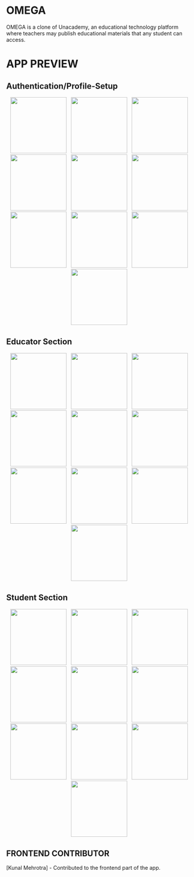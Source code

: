# OMEGA 

OMEGA is a clone of Unacademy, an educational technology platform where teachers may publish educational materials that any student can access.

<!-- ## FEATURES

- Email (SMTP) for Signup/Signin.
- JWT Authentication with complete integration of Refresh and Access tokens.
- Buy, Sell, Transaction History.
- Dynamic Profit/Loss Calculator.
- Celery and Celerybeat for background tasking (Sending Emails, SMS, Updating Coins information and NEWS in database).
- Deployment on Azure Virtual Machine (Ubuntu 20.04).
 -->
# APP PREVIEW
## Authentication/Profile-Setup 
<p align="center">
  <img src="https://github.com/Jain-Ayush-11/Omega/assets/76158814/5c0df865-c109-4376-b386-81463c0f835a" width="150">&nbsp;&nbsp;
  <img src="https://github.com/Jain-Ayush-11/Omega/assets/76158814/076ee378-b1fa-4b12-8c31-d3a2d2e84df7" width="150">&nbsp;&nbsp;
  <img src="https://github.com/Jain-Ayush-11/Omega/assets/76158814/58ffa08c-5d6c-44e7-9a37-9f97ca5cbd56" width="150">&nbsp;&nbsp;
  <img src="https://github.com/Jain-Ayush-11/Omega/assets/76158814/25190d2a-31b3-4781-8e48-09253a876ca8" width="150">&nbsp;&nbsp;
  <img src="https://github.com/Jain-Ayush-11/Omega/assets/76158814/f8ca378a-50f6-45fa-80c9-1974a6ad0b1e" width="150">&nbsp;&nbsp;
  <img src="https://github.com/Jain-Ayush-11/Omega/assets/76158814/3f11f6b3-48d0-4032-be63-e0d887079b44" width="150">&nbsp;&nbsp;
  <img src="https://github.com/Jain-Ayush-11/Omega/assets/76158814/9a4fb518-bb55-42c8-a153-464caa26b056" width="150">&nbsp;&nbsp;
  <img src="https://github.com/Jain-Ayush-11/Omega/assets/76158814/32c51911-99dd-4274-91ba-3da146c665dc" width="150">&nbsp;&nbsp;
  <img src="https://github.com/Jain-Ayush-11/Omega/assets/76158814/a7addf71-c5a3-4e9e-be8d-c158531974be" width="150">&nbsp;&nbsp;
  <img src="https://github.com/Jain-Ayush-11/Omega/assets/76158814/a0831a73-f67f-4829-8e64-f0e0b9ca1dee" width="150">&nbsp;&nbsp;
</p>

## Educator Section
<p align="center">
  <img src="https://github.com/Jain-Ayush-11/Omega/assets/76158814/b1937bd8-ad0f-47a0-b16a-a61b8d38fb83" width="150">&nbsp;&nbsp;
  <img src="https://github.com/Jain-Ayush-11/Omega/assets/76158814/38bb50ac-4d3c-42ca-8518-be3dd6923ae7" width="150">&nbsp;&nbsp;
  <img src="https://github.com/Jain-Ayush-11/Omega/assets/76158814/75b95bae-bcaa-46b8-bfc3-2ff0939a23dd" width="150">&nbsp;&nbsp;
  <img src="https://github.com/Jain-Ayush-11/Omega/assets/76158814/8c6bd23f-cd1b-4b58-b5ed-6899b7a6cb3f" width="150">&nbsp;&nbsp;
  <img src="https://github.com/Jain-Ayush-11/Omega/assets/76158814/27548d24-a9a0-4c92-9ce6-0fe7b27e4b04" width="150">&nbsp;&nbsp;
  <img src="https://github.com/Jain-Ayush-11/Omega/assets/76158814/7633c3ba-efc2-4ab1-b92f-65b357d53987" width="150">&nbsp;&nbsp;
  <img src="https://github.com/Jain-Ayush-11/Omega/assets/76158814/63980d9e-4997-41d6-a9a3-76e3ea65ad41" width="150">&nbsp;&nbsp;
  <img src="https://github.com/Jain-Ayush-11/Omega/assets/76158814/d70ff7ac-c28c-4b10-8182-ddb40425e7e6" width="150">&nbsp;&nbsp;
  <img src="https://github.com/Jain-Ayush-11/Omega/assets/76158814/50af3b42-8fd3-4fde-81f7-0cafac40c0ca" width="150">&nbsp;&nbsp;
  <img src="https://github.com/Jain-Ayush-11/Omega/assets/76158814/78fbd3a7-bf93-48e8-8fb9-bf2f3c0a6f9c" width="150">&nbsp;&nbsp;
</p>

## Student Section
<p align="center">
  <img src="https://github.com/Jain-Ayush-11/Omega/assets/76158814/d9092c4a-ddbf-437e-9571-a8ea8be4f1b7" width="150">&nbsp;&nbsp;
  <img src="https://github.com/Jain-Ayush-11/Omega/assets/76158814/c52f12fc-9a88-4a58-adfd-a92852d5db81" width="150">&nbsp;&nbsp;
  <img src="https://github.com/Jain-Ayush-11/Omega/assets/76158814/be5606fe-b2cb-4e03-9372-75c865ec7fc8" width="150">&nbsp;&nbsp;
  <img src="https://github.com/Jain-Ayush-11/Omega/assets/76158814/cecfdce1-65ee-43f6-b5d8-17028f89427a" width="150">&nbsp;&nbsp;
  <img src="https://github.com/Jain-Ayush-11/Omega/assets/76158814/98ef967d-e6ce-4fa1-98cf-ee9cb21e47e3" width="150">&nbsp;&nbsp;
  <img src="https://github.com/Jain-Ayush-11/Omega/assets/76158814/45efd19d-e564-44e2-834b-d54c56a06b54" width="150">&nbsp;&nbsp;
  <img src="https://github.com/Jain-Ayush-11/Omega/assets/76158814/964dca9d-a0a4-45a2-8de6-6aac01464893" width="150">&nbsp;&nbsp;
  <img src="https://github.com/Jain-Ayush-11/Omega/assets/76158814/fdce6d2b-ecea-4b2c-9a6f-461f83c37774" width="150">&nbsp;&nbsp;
  <img src="https://github.com/Jain-Ayush-11/Omega/assets/76158814/82e9ea21-2a05-4ab2-8732-80f86e578ee9" width="150">&nbsp;&nbsp;
  <img src="https://github.com/Jain-Ayush-11/Omega/assets/76158814/1b972f73-29ae-4e04-ae1e-e3a20a5d5bc2" width="150">&nbsp;&nbsp;
</p>

<!-- ## RUNNING THE SERVER


1. Clone the repository:

```CMD
git clone https://github.com/anshumannandan/cryptBEE
```
To run the server, you need to have Python installed on your machine. If you don't have it installed, you can follow the instructions [here](https://www.geeksforgeeks.org/download-and-install-python-3-latest-version/) to install it.

2. Install & Create a virtual environment:

```CMD
pip install virtualenv
virtualenv venv
```
3. Activate the virtual environment:
```CMD
venv/scripts/activate
```

4. Navigate to the project directory: 

```CMD
cd cryptBEE
```

5. Install the dependencies: 

```CMD
pip install -r requirements.txt
```

6. Setup .env file in cryptBEE/cryptBEE and navigate back to base directory cryptBEE/:
```
SECRET_KEY=
DEBUG=

DATABASE_NAME=
DATABASE_USER=
DATABASE_PASSWORD=
DATABASE_HOST=
DATABASE_PORT=

TWILIO_ACCOUNT_SID=
TWILIO_AUTH_TOKEN=
TWILIO_DEFAULT_CALLERID=

EMAIL_HOST_USER=
EMAIL_HOST_PASSWORD=

CRYPTOCOMPARE_API_KEY=
```

7. Create a PostgreSQL database and connect it by entering credentials in .env file, once connected run the migrate command:
```CMD
python manage.py migrate
```

8. You can create a superuser executing the following commands:
```CMD
python manage.py createsuperuer
```
A prompt will appear asking for email followed by password. 

9. Run the backend server on localhost:

```CMD
python manage.py runserver
```

You can access the endpoints from your web browser following this url:
```url
http://127.0.0.1:8000
```

To access the django admin panel follow this link and login through superuser credentials:
```url
http://127.0.0.1:8000/admin/
```

10. Run websocket server on localhost (On a separate terminal with activated virtual environment):

```CMD
python websocket.py
```

You can connect to websocket from your shell using this command:
```CMD
python -m websockets ws://localhost:8001/
```

12. To run the celery worker, you need to have Redis installed on your machine. If you don't have it installed, you can download and install it from [here](https://github.com/tporadowski/redis/releases).

12. Run celery worker (On a separate terminal with activated virtual environment):

```CMD
celery -A cryptBEE.celery worker --pool=solo -l info
```

13. Run celerybeat (On a separate terminal with activated virtual environment):

```CMD
celery -A cryptBEE beat -l info
```
 -->
## FRONTEND CONTRIBUTOR

[Kunal Mehrotra] - Contributed to the frontend part of the app.

